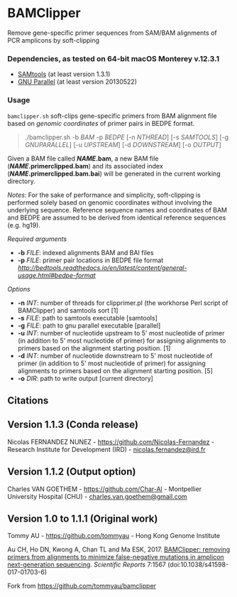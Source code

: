 BAMClipper
==========
Remove gene-specific primer sequences from SAM/BAM alignments of PCR amplicons by soft-clipping


### Dependencies, as tested on 64-bit macOS Monterey v.12.3.1
* [SAMtools](http://www.htslib.org/download/) (at least version 1.3.1)
* [GNU Parallel](http://www.gnu.org/software/parallel/) (at least version 20130522)

### Usage
`bamclipper.sh` soft-clips gene-specific primers from BAM alignment file based on *genomic coordinates* of primer pairs in BEDPE format.
>./bamclipper.sh -b _BAM_ -p _BEDPE_ [-n _NTHREAD_] [-s _SAMTOOLS_] [-g _GNUPARALLEL_] [-u _UPSTREAM_] [-d _DOWNSTREAM_] [-o _OUTPUT_]

Given a BAM file called **_NAME_.bam**, a new BAM file (**_NAME_.primerclipped.bam**) and its associated index (**_NAME_.primerclipped.bam.bai**) will be generated in the current working directory.

_Notes_: For the sake of performance and simplicity, soft-clipping is performed solely based on genomic coordinates without involving the underlying sequence. Reference sequence names and coordinates of BAM and BEDPE are assumed to be derived from identical reference sequences (e.g. hg19).

*Required arguments*
- **-b** _FILE_: indexed alignments BAM and BAI files
- **-p** _FILE_: primer pair locations in BEDPE file format
_http://bedtools.readthedocs.io/en/latest/content/general-usage.html#bedpe-format_

*Options*
- **-n** _INT_: number of threads for clipprimer.pl (the workhorse Perl script of BAMClipper) and samtools sort [1]
- **-s** _FILE_: path to samtools executable [samtools]
- **-g** _FILE_: path to gnu parallel executable [parallel]
- **-u** _INT_: number of nucleotide upstream to 5' most nucleotide of primer (in addition to 5' most nucleotide of primer) for assigning alignments to primers based on the alignment starting position. [1]
- **-d** _INT_: number of nucleotide downstream to 5' most nucleotide of primer (in addition to 5' most nucleotide of primer) for assigning alignments to primers based on the alignment starting position. [5]
- **-o** _DIR_: path to write output [current directory]


Citations
---------

Version 1.1.3 (Conda release)
-----------------------------
Nicolas FERNANDEZ NUNEZ - https://github.com/Nicolas-Fernandez - Research Institute for Development (IRD) - nicolas.fernandez@ird.fr


Version 1.1.2 (Output option)
-----------------------------
Charles VAN GOETHEM - https://github.com/Char-Al - Montpellier University Hospital (CHU) - charles.van.goethem@gmail.com


Version 1.0 to 1.1.1 (Original work)
------------------------------------
Tommy AU - https://github.com/tommyau - Hong Kong Genome Institute

Au CH, Ho DN, Kwong A, Chan TL and Ma ESK, 2017. [BAMClipper: removing primers from alignments to minimize false-negative mutations in amplicon next-generation sequencing](http://www.nature.com/articles/s41598-017-01703-6). _Scientific Reports_ 7:1567  (doi:10.1038/s41598-017-01703-6)

Fork from https://github.com/tommyau/bamclipper
